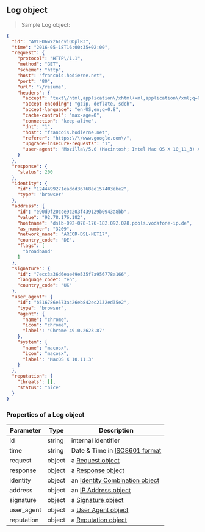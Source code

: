 ## Log object

> Sample Log object:

```json
{
  "id": "AVTEO6wYz61cviQDplR3",
  "time": "2016-05-18T16:00:35+02:00",
  "request": {
    "protocol": "HTTP\/1.1",
    "method": "GET",
    "scheme": "http",
    "host": "francois.hodierne.net",
    "port": "80",
    "url": "\/resume",
    "headers": {
      "accept": "text\/html,application\/xhtml+xml,application\/xml;q=0.9,image\/webp,*\/*;q=0.8",
      "accept-encoding": "gzip, deflate, sdch",
      "accept-language": "en-US,en;q=0.8",
      "cache-control": "max-age=0",
      "connection": "keep-alive",
      "dnt": "1",
      "host": "francois.hodierne.net",
      "referer": "https:\/\/www.google.com\/",
      "upgrade-insecure-requests": "1",
      "user-agent": "Mozilla\/5.0 (Macintosh; Intel Mac OS X 10_11_3) AppleWebKit\/537.36 (KHTML, like Gecko) Chrome\/49.0.2623.87 Safari\/537.36"
    }
  },
  "response": {
    "status": 200
  },
  "identity": {
    "id": "1244499271eaddd36768ee157403ebe2",
    "type": "browser"
  },
  "address": {
    "id": "e90d9f20cce9c203f439129b0943a8bb",
    "value": "92.78.176.182",
    "hostname": "dslb-092-078-176-182.092.078.pools.vodafone-ip.de",
    "as_number": "3209",
    "network_name": "ARCOR-DSL-NET17",
    "country_code": "DE",
    "flags": [
      "broadband"
    ]
  },
  "signature": {
    "id": "7ecc3a36d6eae49e535f7a956778a166",
    "language_code": "en",
    "country_code": "US"
  },
  "user_agent": {
    "id": "b516786e573a426eb842ec2132ed35e2",
    "type": "browser",
    "agent": {
      "name": "chrome",
      "icon": "chrome",
      "label": "Chrome 49.0.2623.87"
    },
    "system": {
      "name": "macosx",
      "icon": "macosx",
      "label": "MacOS X 10.11.3"
    }
  },
  "reputation": {
    "threats": [],
    "status": "nice"
  }
}
```

### Properties of a Log object

Parameter  | Type   | Description
---------- | ------ | --------------------------------------------------------
id         | string | internal identifier
time       | string | Date & Time in [ISO8601 format](https://en.wikipedia.org/wiki/ISO_8601)
request    | object | a [Request object](#request-object)
response   | object | a [Response object](#response-object)
identity   | object | an [Identity Combination object](#identity-combination-object)
address    | object | an [IP Address object](#ip-address-object)
signature  | object | a [Signature object](#headers-signature-object)
user_agent | object | a [User Agent object](#user-agent-object)
reputation | object | a [Reputation object](#reputation-object)
